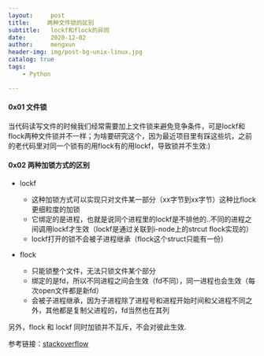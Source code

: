 ```yaml
---
layout:     post
title:     两种文件锁的区别
subtitle:   lockf和flock的异同
date:       2020-12-02
author:     mengxun
header-img: img/post-bg-unix-linux.jpg
catalog: true
tags:
    - Python

---
```


#### 0x01 文件锁

当代码读写文件的时候我们经常需要加上文件锁来避免竞争条件，可是lockf和flock两种文件锁并不一样；为啥要研究这个，因为最近项目里有踩这些坑，之前的老代码里对同一个锁有的用flock有的用lockf，导致锁并不生效:)

#### 0x02 两种加锁方式的区别

- lockf
    - 这种加锁方式可以实现只对文件某一部分（xx字节到xx字节）这种比flock更细粒度的加锁
    - 它绑定的是进程，也就是说同个进程里的lockf是不排他的..不同的进程之间调用lockf才生效（lockf是通过关联到i-node上的strcut flock实现的）
    - lockf打开的锁不会被子进程继承（flock这个struct只能有一份）

- flock
    - 只能锁整个文件，无法只锁文件某个部分
    - 绑定的是fd，所以不同进程之间会生效（fd不同），同一进程也会生效（每次open文件都是新fd）
    - 会被子进程继承，因为子进程除了进程号和进程开始时间和父进程不同之外，其他都是复制父进程的，fd当然也在其列

另外，flock 和 lockf 同时加锁并不互斥，不会对彼此生效.


参考链接：[stackoverflow](https://stackoverflow.com/questions/29611352/what-is-the-difference-between-locking-with-fcntl-and-flock)



